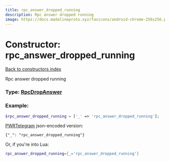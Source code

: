 ```yaml
---
title: rpc_answer_dropped_running
description: Rpc answer dropped running
image: https://docs.madelineproto.xyz/favicons/android-chrome-256x256.png
---
```

# Constructor: rpc\_answer\_dropped\_running  
[Back to constructors index](index.md)



Rpc answer dropped running




### Type: [RpcDropAnswer](../types/RpcDropAnswer.md)


### Example:

```php
$rpc_answer_dropped_running = ['_' => 'rpc_answer_dropped_running'];
```  

[PWRTelegram](https://pwrtelegram.xyz) json-encoded version:

```
{"_": "rpc_answer_dropped_running"}
```


Or, if you're into Lua:

```lua
rpc_answer_dropped_running={_='rpc_answer_dropped_running'}

```


